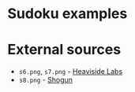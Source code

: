 # Sudoku examples

# External sources

* `s6.png`, `s7.png` - [Heaviside Labs](http://heavisidelabs.com/)
* `s8.png` - [Shogun](http://www.shogun-toolbox.org/)